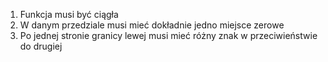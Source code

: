 1. Funkcja musi być ciągła
2. W danym przedziale musi mieć dokładnie jedno miejsce zerowe
3. Po jednej stronie granicy lewej musi mieć różny znak w przeciwieństwie do drugiej

